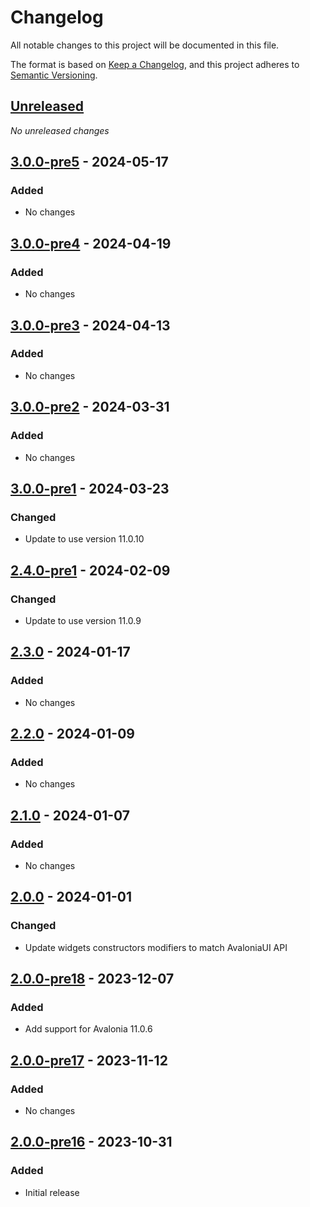 # Changelog

All notable changes to this project will be documented in this file.

The format is based on [Keep a Changelog](https://keepachangelog.com/en/1.0.0/),
and this project adheres to [Semantic Versioning](https://semver.org/spec/v2.0.0.html).

## [Unreleased]
_No unreleased changes_

## [3.0.0-pre5] - 2024-05-17
### Added
- No changes

## [3.0.0-pre4] - 2024-04-19
### Added
- No changes

## [3.0.0-pre3] - 2024-04-13
### Added
- No changes

## [3.0.0-pre2] - 2024-03-31
### Added
- No changes

## [3.0.0-pre1] - 2024-03-23
### Changed
- Update to use version 11.0.10

## [2.4.0-pre1] - 2024-02-09
### Changed
- Update to use version 11.0.9

## [2.3.0] - 2024-01-17
### Added
- No changes

## [2.2.0] - 2024-01-09
### Added
- No changes

## [2.1.0] - 2024-01-07
### Added
- No changes

## [2.0.0] - 2024-01-01
### Changed
- Update widgets constructors modifiers to match AvaloniaUI  API

## [2.0.0-pre18] - 2023-12-07
### Added
- Add support for Avalonia 11.0.6

## [2.0.0-pre17] - 2023-11-12
### Added
- No changes

## [2.0.0-pre16] - 2023-10-31
### Added
- Initial release

[unreleased]: https://github.com/fabulous-dev/Fabulous.Avalonia.ColorPicker/compare/3.0.0-pre5...HEAD
[3.0.0-pre5]: https://github.com/fabulous-dev/Fabulous.Avalonia.ColorPicker/releases/tag/3.0.0-pre5
[3.0.0-pre4]: https://github.com/fabulous-dev/Fabulous.Avalonia.ColorPicker/releases/tag/3.0.0-pre4
[3.0.0-pre3]: https://github.com/fabulous-dev/Fabulous.Avalonia.ColorPicker/releases/tag/3.0.0-pre3
[3.0.0-pre2]: https://github.com/fabulous-dev/Fabulous.Avalonia.ColorPicker/releases/tag/3.0.0-pre2
[3.0.0-pre1]: https://github.com/fabulous-dev/Fabulous.Avalonia.ColorPicker/releases/tag/3.0.0-pre1
[2.4.0-pre1]: https://github.com/fabulous-dev/Fabulous.Avalonia.ColorPicker/releases/tag/2.4.0-pre1
[2.3.0]: https://github.com/fabulous-dev/Fabulous.Avalonia.ColorPicker/releases/tag/2.3.0
[2.2.0]: https://github.com/fabulous-dev/Fabulous.Avalonia.ColorPicker/releases/tag/2.2.0
[2.1.0]: https://github.com/fabulous-dev/Fabulous.Avalonia.ColorPicker/releases/tag/2.1.0
[2.0.0]: https://github.com/fabulous-dev/Fabulous.Avalonia.ColorPicker/releases/tag/2.0.0
[2.0.0-pre18]: https://github.com/fabulous-dev/Fabulous.Avalonia.ColorPicker/releases/tag/2.0.0-pre18
[2.0.0-pre17]: https://github.com/fabulous-dev/Fabulous.Avalonia.ColorPicker/releases/tag/2.0.0-pre17
[2.0.0-pre16]: https://github.com/fabulous-dev/Fabulous.Avalonia.ColorPicker/releases/tag/2.0.0-pre16

